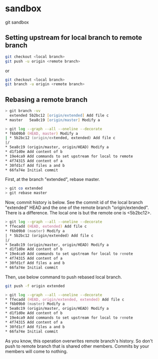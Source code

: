 sandbox
=======

git sandbox

Setting upstream for local branch to remote branch
--------------------------------------------------

```zsh
git checkout <local branch>
git push -u origin <remote branch>
```

or

```zsh
git checkout <local branch>
git branch -u origin <remote branch>
```


Rebasing a remote branch
------------------------

```zsh
> git branch -vv
  extended 5b2bc12 [origin/extended] Add file c
* master   5ea8c19 [origin/master] Modify a
```

```zsh
> git log --graph --all --oneline --decorate
* f6b09b0 (HEAD, master) Modify a
| * 5b2bc12 (origin/extended, extended) Add file c
|/  
* 5ea8c19 (origin/master, origin/HEAD) Modify a
* d1f1d0e Add content of b
* 19e4ca9 Add commands to set upstream for local to remote
* 4f74315 Add content of a
* 30fd1cf Add files a and b
* 66fa74e Initial commit
```

First, at the branch "extended", rebase master.

```zsh
> git co extended
> git rebase master
```

Now, commit history is below. See the commit id of the local branch "extended"
HEAD and the one of the remote branch "origin/extended". There is a difference.
The local one is <ffecadd> but the remote one is <5b2bc12>.

```zsh
> git log --graph --all --oneline --decorate
* ffecadd (HEAD, extended) Add file c
* f6b09b0 (master) Modify a
| * 5b2bc12 (origin/extended) Add file c
|/  
* 5ea8c19 (origin/master, origin/HEAD) Modify a
* d1f1d0e Add content of b
* 19e4ca9 Add commands to set upstream for local to remote
* 4f74315 Add content of a
* 30fd1cf Add files a and b
* 66fa74e Initial commit
```

Then, use below command to push rebased local branch.

```zsh
git push -f origin extended
```

```zsh
> git log --graph --all --oneline --decorate
* ffecadd (HEAD, origin/extended, extended) Add file c
* f6b09b0 (master) Modify a
* 5ea8c19 (origin/master, origin/HEAD) Modify a
* d1f1d0e Add content of b
* 19e4ca9 Add commands to set upstream for local to remote
* 4f74315 Add content of a
* 30fd1cf Add files a and b
* 66fa74e Initial commit
```

As you know, this operation overwrites remote branch's history. So don't push
to remote branch that is shared other members. Commits by your members will
come to nothing.
